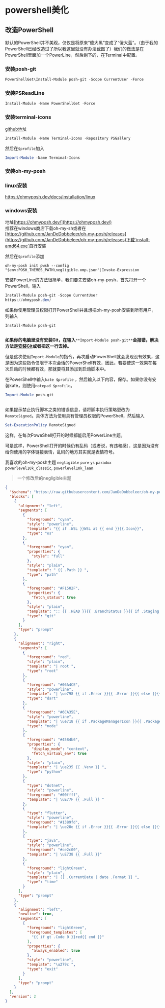 # powershell美化

## **改造PowerShell**

默认的PowerShell并不美观，仅仅是将原来“傻大黑”变成了“傻大蓝”。（由于我的PowerShell已经改造过了所以我这里就没有办法截图了）我们的做法是在PowerShell里面加一个PowerLine，然后剩下的，在Terminal中配置。

### 安装posh-git

```powershell
PowerShellGet\Install-Module posh-git -Scope CurrentUser -Force
```

### 安装PSReadLine

```powershell
Install-Module -Name PowerShellGet -Force
```

### 安装terminal-icons

[github地址](https://github.com/devblackops/Terminal-Icons)

```powershell
Install-Module -Name Terminal-Icons -Repository PSGallery
```

然后在`$profile`加入

```powershell
Import-Module -Name Terminal-Icons
```

### 安装oh-my-posh

### linux安装

<https://ohmyposh.dev/docs/installation/linux>

### windows安装

地址[https://ohmyposh.dev/](https://ohmyposh.dev/)  
推荐在windows商店下载oh-my-sh或者在[https://github.com/JanDeDobbeleer/oh-my-posh/releases](https://github.com/JanDeDobbeleer/oh-my-posh/releases)下载`install-amd64.exe`自行安装

然后在`$profile`添加

```shell
oh-my-posh init pwsh --config "$env:POSH_THEMES_PATH\negligible.omp.json"|Invoke-Expression
```

安装PowerLine的方法很简单，我们要先安装oh-my-posh，首先打开一个PowerShell，输入

```powershell
Install-Module posh-git -Scope CurrentUser
https://ohmyposh.dev/
```

如果你使用管理员权限打开PowerShell并且想把oh-my-posh安装到所有用户，则输入

```powershell
Install-Module posh-git
 
```

**如果你的电脑里没有安装Git，在输入**`**Import-Module posh-git**`**会报错，解决方法是**[**安装Git**](https://git-scm.com/)**或者把这一行去掉。**

但是这次使用`Import-Module`的指令，再次启动PowerShell就会发现没有效果，这是因为这些指令仅限于本次会话的PowerShell有效，因此，若要使这一效果在每次启动的时候都有效，那就要将其添加到启动脚本中。

在PowerShell中输入`kate $profile` ，然后输入以下内容，保存。如果你没有安装kate，则使用`notepad $profile`。

```powershell
Import-Module posh-git
 
```

如果提示禁止执行脚本之类的错误信息，请将脚本执行策略更改为`RemoteSigned`。具体方法为使用具有管理员权限的PowerShell，然后输入

```powershell
Set-ExecutionPolicy RemoteSigned
```

这样，在每次PoweShell打开的时候都能启用PowerLine主题。

可是这样，PowerShell打开的时候仍有乱码（或者说，有违和感），这是因为没有给你使用的字体链接表情，乱码的地方其实就是表情符号。

我喜欢的oh-my-posh主题 `negligible` `pure` `ys`
`paradox` `powerlevel10k_classic`, `powerlevel10k_lean`

> 一个修改后的negligible主题

```json
{
  "$schema": "https://raw.githubusercontent.com/JanDeDobbeleer/oh-my-posh/main/themes/schema.json",
  "blocks": [
    {
      "alignment": "left",
      "segments": [
        {
          "foreground": "cyan",
          "style": "powerline",
          "template": "{{ if .WSL }}WSL at {{ end }}{{.Icon}}",
          "type": "os"
        },
        {
          "foreground": "cyan",
          "properties": {
            "style": "full"
          },
          "style": "plain",
          "template": " {{ .Path }} ",
          "type": "path"
        },
        {
          "foreground": "#F1502F",
          "properties": {
            "fetch_status": true
          },
          "style": "plain",
          "template": ":: {{ .HEAD }}{{ .BranchStatus }}{{ if .Staging.Changed }} \uf046 {{ .Staging.String }}{{ end }}{{ if and (.Working.Changed) (.Staging.Changed) }} |{{ end }}{{ if .Working.Changed }} \uf044 {{ .Working.String }}{{ end }} ",
          "type": "git"
        }
      ],
      "type": "prompt"
    },
    {
      "alignment": "right",
      "segments": [
        {
          "foreground": "red",
          "style": "plain",
          "template": "| root ",
          "type": "root"
        },
        {
          "foreground": "#06A4CE",
          "style": "powerline",
          "template": "| \ue798 {{ if .Error }}{{ .Error }}{{ else }}{{ .Full }}{{ end }} ",
          "type": "dart"
        },
        {
          "foreground": "#6CA35E",
          "style": "powerline",
          "template": "| \ue718 {{ if .PackageManagerIcon }}{{ .PackageManagerIcon }} {{ end }}{{ .Full }} ",
          "type": "node"
        },
        {
          "foreground": "#4584b6",
          "properties": {
            "display_mode": "context",
            "fetch_virtual_env": true
          },
          "style": "plain",
          "template": "| \ue235 {{ .Venv }} ",
          "type": "python"
        },
        {
          "type": "dotnet",
          "style": "powerline",
          "foreground": "#00ffff",
          "template": "| \uE77F {{ .Full }} "
        },
        {
          "type": "flutter",
          "style": "powerline",
          "foreground": "#1389fd",
          "template": "| \ue28e {{ if .Error }}{{ .Error }}{{ else }}{{ .Full }}{{ end }} "
        },
        {
          "type": "java",
          "style": "powerline",
          "foreground": "#ce2c00",
          "template": "| \uE738 {{ .Full }}"
        },
        {
          "foreground": "lightGreen",
          "style": "plain",
          "template": "| {{ .CurrentDate | date .Format }} ",
          "type": "time"
        }
      ],
      "type": "prompt"
    },
    {
      "alignment": "left",
      "newline": true,
      "segments": [
        {
          "foreground": "lightGreen",
          "foreground_templates": [
            "{{ if gt .Code 0 }}red{{ end }}"
          ],
          "properties": {
            "always_enabled": true
          },
          "style": "powerline",
          "template": "\u279c ",
          "type": "exit"
        }
      ],
      "type": "prompt"
    }
  ],
  "version": 2
}
```
